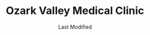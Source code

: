 ---
layout: location-page
date: Last Modified
description: "Local COVID-19 testing is available at Ozark Valley Medical Clinic in Branson, Missouri, USA."
permalink: "locations/missouri/branson/ozark-valley-medical-clinic/"
tags:
  - locations
  - missouri
title: Ozark Valley Medical Clinic
state: Missouri
stateAbbr: MO
hood: Branson
address: 1140 W State Hwy 76
city: Branson
zip: 65616
mapUrl: "http://maps.apple.com/?q=Ozark+Valley+Medical+Clinic&address=1140+W+State+Hwy+76,Branson,Missouri,65616"
locationType: Drive-thru
phone: 417-317-5318
website: http://www.ozarkvalleymedical.com/
onlineBooking: undefined
closed: undefined
closedUpdate: April 15th, 2020
notes: "By appointment only. Requires phone screen."
days: Hours unknown
ctaMessage: Learn more
ctaUrl: "http://www.ozarkvalleymedical.com/"
---